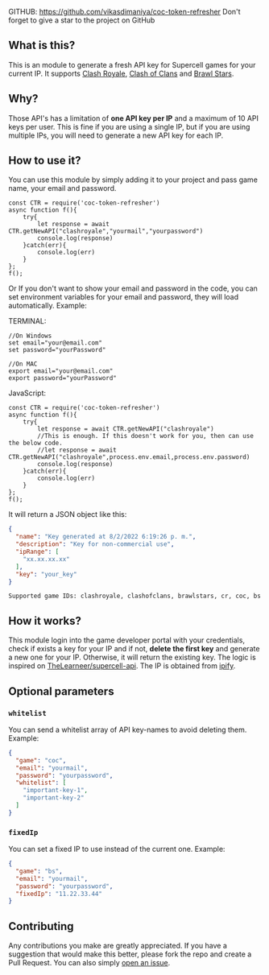 GITHUB: https://github.com/vikasdimaniya/coc-token-refresher Don't forget to give a star to the project on GitHub

## What is this?

This is an module to generate a fresh API key for Supercell games for your current IP. It supports [Clash Royale](https://developer.clashroyale.com), [Clash of Clans](https://developer.clashofclans.com) and [Brawl Stars](https://developer.brawlstars.com).

## Why?

Those API's has a limitation of **one API key per IP** and a maximum of 10 API keys per user. This is fine if you are using a single IP, but if you are using multiple IPs, you will need to generate a new API key for each IP.

## How to use it?

You can use this module by simply adding it to your project and pass game name, your email and password.
```
const CTR = require('coc-token-refresher')
async function f(){
    try{
        let response = await CTR.getNewAPI("clashroyale","yourmail","yourpassword")
        console.log(response)
    }catch(err){
        console.log(err)
    }
};
f();
```
Or If you don't want to show your email and password in the code, you can set environment variables for your email and password, they will load automatically. Example:   

TERMINAL:   
```
//On Windows
set email="your@email.com"
set password="yourPassword"

//On MAC 
export email="your@email.com"
export password="yourPassword"
```
JavaScript:   
```
const CTR = require('coc-token-refresher')
async function f(){
    try{
        let response = await CTR.getNewAPI("clashroyale")
        //This is enough. If this doesn't work for you, then can use the below code.
        //let response = await CTR.getNewAPI("clashroyale",process.env.email,process.env.password)
        console.log(response)
    }catch(err){
        console.log(err)
    }
};
f();
```
It will return a JSON object like this: 
```json
{
  "name": "Key generated at 8/2/2022 6:19:26 p. m.",
  "description": "Key for non-commercial use",
  "ipRange": [
    "xx.xx.xx.xx"
  ],
  "key": "your_key"
}
```
    Supported game IDs: clashroyale, clashofclans, brawlstars, cr, coc, bs

## How it works?

This module login into the game developer portal with your credentials, check if exists a key for your IP and if not, **delete the first key** and generate a new one for your IP. Otherwise, it will return the existing key. The logic is inspired on [TheLearneer/supercell-api](https://github.com/TheLearneer/supercell-api). The IP is obtained from [ipify](https://api.ipify.org/).

## Optional parameters
### `whitelist`
You can send a whitelist array of API key-names to avoid deleting them. Example:
```json
{
  "game": "coc",
  "email": "yourmail",
  "password": "yourpassword",
  "whitelist": [
    "important-key-1",
    "important-key-2"
  ]
}
```

### `fixedIp`
You can set a fixed IP to use instead of the current one. Example:
```json
{
  "game": "bs",
  "email": "yourmail",
  "password": "yourpassword",
  "fixedIp": "11.22.33.44"
}
```

## Contributing

Any contributions you make are greatly appreciated. If you have a suggestion that would make this better, please fork the repo and create a Pull Request. You can also simply [open an issue](https://github.com/marsidev/get-sc-key/issues/new).